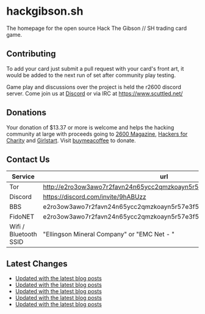 # hackgibson.sh
The homepage for the open source Hack The Gibson // SH trading card game.


## Contributing

To add your card just submit a pull request with your card's front art, it would be added to the next run of set after community play testing.

Game play and discussions over the project is held the r2600 discord server. Come join us at [Discord](https://discord.com/invite/9hABUzz) or via IRC at https://www.scuttled.net/


## Donations

Your donation of $13.37 or more is welcome and helps the hacking community at large with proceeds going to [2600 Magazine](https://2600.com/), [Hackers for Charity](https://hackersforcharity.org) and [Girlstart](https://girlstart.org).  Visit [buymeacoffee](https://www.buymeacoffee.com/hackgibson.sh) to donate.


## Contact Us

Service | url
-|-
Tor | http://e2ro3ow3awo7r2favn24n65ycc2qmzkoayn5r57e3f56nvjwdcgg32ad.onion
Discord | https://discord.com/invite/9hABUzz
BBS | e2ro3ow3awo7r2favn24n65ycc2qmzkoayn5r57e3f56nvjwdcgg32ad.onion:23
FidoNET | e2ro3ow3awo7r2favn24n65ycc2qmzkoayn5r57e3f56nvjwdcgg32ad.onion:24554
Wifi / Bluetooth SSID | "Ellingson Mineral Company" or "EMC Net - <fidonet address>"

## Latest Changes
<!-- BLOG-POST-LIST:START -->
- [Updated with the latest blog posts](https://github.com/DFW2600/hackgibson.sh/commit/9522acd06d2b983394cf73fa5ece2813b4cb3055)
- [Updated with the latest blog posts](https://github.com/DFW2600/hackgibson.sh/commit/34230b4bde5954b55895b918e1aa4ad2e4d695d0)
- [Updated with the latest blog posts](https://github.com/DFW2600/hackgibson.sh/commit/897af2d9216bd1e4554aeec767d38418d0a9f476)
- [Updated with the latest blog posts](https://github.com/DFW2600/hackgibson.sh/commit/d2854c15d4145c6625aa1491f594713eee449ef4)
- [Updated with the latest blog posts](https://github.com/DFW2600/hackgibson.sh/commit/fbdeb410224b9877054b33200e4e8e8f91772213)
<!-- BLOG-POST-LIST:END -->
